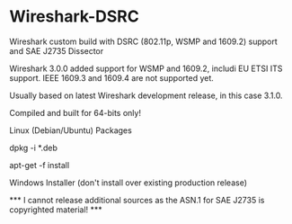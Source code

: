 # Wireshark-DSRC
Wireshark custom build with DSRC (802.11p, WSMP and 1609.2) support and SAE J2735 Dissector

Wireshark 3.0.0 added support for WSMP and 1609.2, includi EU ETSI ITS support.  IEEE 1609.3 and 1609.4 are not supported yet.

Usually based on latest Wireshark development release, in this case 3.1.0.

Compiled and built for 64-bits only!

Linux (Debian/Ubuntu) Packages

  dpkg -i *.deb

  apt-get -f install


Windows Installer (don't install over existing production release)

*** I cannot release additional sources as the ASN.1 for SAE J2735 is copyrighted material! ***

